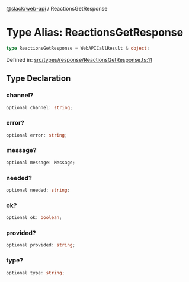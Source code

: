 [@slack/web-api](../index.md) / ReactionsGetResponse

# Type Alias: ReactionsGetResponse

```ts
type ReactionsGetResponse = WebAPICallResult & object;
```

Defined in: [src/types/response/ReactionsGetResponse.ts:11](https://github.com/slackapi/node-slack-sdk/blob/main/packages/web-api/src/types/response/ReactionsGetResponse.ts#L11)

## Type Declaration

### channel?

```ts
optional channel: string;
```

### error?

```ts
optional error: string;
```

### message?

```ts
optional message: Message;
```

### needed?

```ts
optional needed: string;
```

### ok?

```ts
optional ok: boolean;
```

### provided?

```ts
optional provided: string;
```

### type?

```ts
optional type: string;
```
